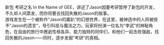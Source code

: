 新包 考研之名 In the Name of GEE，讲述了Jason因要考研暂停了新包的开发，不久却人间蒸发，而你将要去找回失散的Jason的故事。  
游戏发生在一个被称作“Jason的赢趴”的幻想世界，在这里，被神选中的人将被授予“Jason的遗言”，导引科技与魔法之力。玩家将扮演一位名为“李武”的神秘角色，在自由的旅行中邂逅性格各异、能力独特的同伴们，和他们一起击败强敌，找回失散的Jason——同时，逐步发掘“考研”的真相。  
